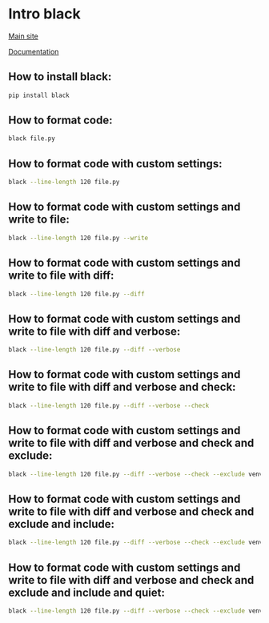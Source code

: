 # Intro black

[Main site](https://black.readthedocs.io/en/stable/)

[Documentation](https://black.readthedocs.io/en/stable/)

## How to install black:

```bash
pip install black
```

## How to format code:

```bash
black file.py
```

## How to format code with custom settings:

```bash
black --line-length 120 file.py
```

## How to format code with custom settings and write to file:

```bash
black --line-length 120 file.py --write
```

## How to format code with custom settings and write to file with diff:

```bash
black --line-length 120 file.py --diff
```

## How to format code with custom settings and write to file with diff and verbose:

```bash
black --line-length 120 file.py --diff --verbose
```

## How to format code with custom settings and write to file with diff and verbose and check:

```bash
black --line-length 120 file.py --diff --verbose --check
```

## How to format code with custom settings and write to file with diff and verbose and check and exclude:

```bash
black --line-length 120 file.py --diff --verbose --check --exclude venv
```

## How to format code with custom settings and write to file with diff and verbose and check and exclude and include:

```bash
black --line-length 120 file.py --diff --verbose --check --exclude venv --include tests
```

## How to format code with custom settings and write to file with diff and verbose and check and exclude and include and quiet:

```bash
black --line-length 120 file.py --diff --verbose --check --exclude venv --include tests --quiet
```